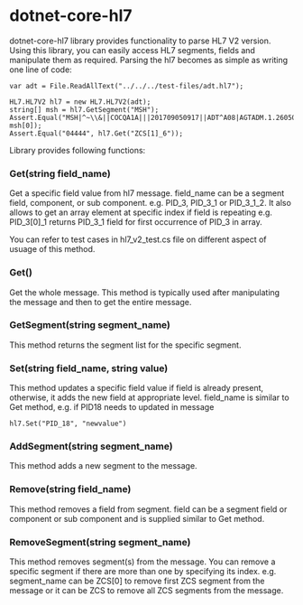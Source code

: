 # dotnet-core-hl7
dotnet-core-hl7 library provides functionality to parse HL7 V2 version. Using this library, you can easily access HL7 segments, fields and manipulate them as required. Parsing the hl7 becomes as simple as writing one line of code:

```
var adt = File.ReadAllText("../../../test-files/adt.hl7");

HL7.HL7V2 hl7 = new HL7.HL7V2(adt);
string[] msh = hl7.GetSegment("MSH");
Assert.Equal("MSH|^~\\&||COCQA1A|||201709050917||ADT^A08|AGTADM.1.260506.567|D|2.1", msh[0]);
Assert.Equal("04444", hl7.Get("ZCS[1]_6"));

```
Library provides following functions:

### Get(string field_name)
Get a specific field value from hl7 message. field_name can be a segment field, component, or sub component. e.g. PID_3, PID_3_1 or PID_3_1_2. It also allows to get an array element at specific index if field is repeating e.g. PID_3[0]_1 returns PID_3_1 field for first occurrence of PID_3 in array.

You can refer to test cases in hl7_v2_test.cs file on different aspect of usuage of this method.

### Get()
Get the whole message. This method is typically used after manipulating the message and then to get the entire message.

### GetSegment(string segment_name)
This method returns the segment list for the specific segment.

### Set(string field_name, string value)
This method updates a specific field value if field is already present, otherwise, it adds the new field at appropriate level. field_name is similar to Get method, e.g. if PID18 needs to updated in message
```
hl7.Set("PID_18", "newvalue")
```

### AddSegment(string segment_name)
This method adds a new segment to the message.

### Remove(string field_name)
This method removes a field from segment. field can be a segment field or component or sub component and is supplied similar to Get method.

### RemoveSegment(string segment_name)
This method removes segment(s) from the message. You can remove a specific segment if there are more than one by specifying its index. e.g. segment_name can be ZCS[0] to remove first ZCS segment from the message or it can be ZCS to remove all ZCS segments from the message.















